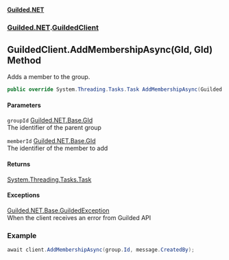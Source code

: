 #### [Guilded.NET](Guilded_NET_Base.md 'Guilded.NET.Base')
### [Guilded.NET](Guilded_NET_Base.md#Guilded_NET 'Guilded.NET').[GuildedClient](GuildedClient.md 'Guilded.NET.GuildedClient')
## GuildedClient.AddMembershipAsync(GId, GId) Method
Adds a member to the group.  
```csharp
public override System.Threading.Tasks.Task AddMembershipAsync(Guilded.NET.Base.GId groupId, Guilded.NET.Base.GId memberId);
```
#### Parameters
<a name='Guilded_NET_GuildedClient_AddMembershipAsync(Guilded_NET_Base_GId_Guilded_NET_Base_GId)_groupId'></a>
`groupId` [Guilded.NET.Base.GId](https://docs.microsoft.com/en-us/dotnet/api/Guilded.NET.Base.GId 'Guilded.NET.Base.GId')  
The identifier of the parent group
  
<a name='Guilded_NET_GuildedClient_AddMembershipAsync(Guilded_NET_Base_GId_Guilded_NET_Base_GId)_memberId'></a>
`memberId` [Guilded.NET.Base.GId](https://docs.microsoft.com/en-us/dotnet/api/Guilded.NET.Base.GId 'Guilded.NET.Base.GId')  
The identifier of the member to add
  
#### Returns
[System.Threading.Tasks.Task](https://docs.microsoft.com/en-us/dotnet/api/System.Threading.Tasks.Task 'System.Threading.Tasks.Task')  
#### Exceptions
[Guilded.NET.Base.GuildedException](https://docs.microsoft.com/en-us/dotnet/api/Guilded.NET.Base.GuildedException 'Guilded.NET.Base.GuildedException')  
When the client receives an error from Guilded API
### Example
```csharp
await client.AddMembershipAsync(group.Id, message.CreatedBy);  
```
